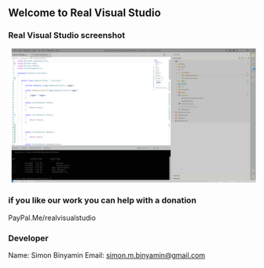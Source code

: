 ## Welcome to Real Visual Studio

### Real Visual Studio screenshot

![alt text](https://github.com/simonbinyamin/vscode-extensions/blob/master/win98/icons/bg.png)


### if you like our work you can help with a donation
PayPal.Me/realvisualstudio



 
### Developer

Name: Simon Binyamin
Email: simon.m.binyamin@gmail.com

